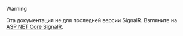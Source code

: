 > [!WARNING]
> Эта документация не для последней версии SignalR. Взгляните на [ASP.NET Core SignalR](/aspnet/core/signalr/introduction).
